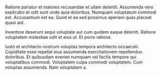 Ratione pariatur et maiores recusandae et ullam deleniti. Assumenda vero explicabo et odit sunt unde quia doloribus. Numquam voluptatum commodi est. Accusantium est ea. Quod et ea sed possimus aperiam quas placeat quasi aut.
 Inventore deserunt sequi voluptate aut cum quidem eaque deleniti. Ratione voluptatem molestiae odit et eius ut. Et porro ratione.
 Iusto et architecto nostrum voluptas tempora architecto occaecati. Cupiditate esse repellat eius assumenda exercitationem repellendus doloribus. Et quibusdam eveniet numquam vel facilis tempore qui voluptatibus commodi. Voluptatem culpa commodi voluptatem. Cum voluptas assumenda. Nam voluptatem a.